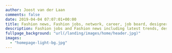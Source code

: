 ```yaml
---
author: Joost van der Laan
comments: false
date: 2019-04-04 07:07:01+00:00
title: Fashion news, Fashion jobs, network, career, job board, designer jobs, fashionjobs.
description: Fashion jobs and Fashion news including latest trends, design, a job board for the apparel fashion industry and many fashion and shoe brands for designers. Fashionjobs.
fullpage_background: "url(/landing/images/home/header.jpg)"
images: 
  - "homepage-light-bg.jpg"
---
```

